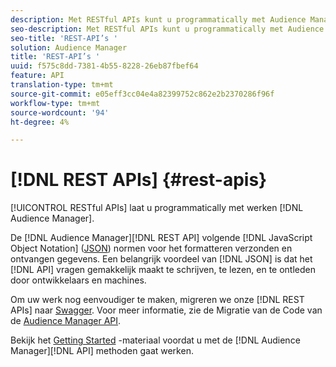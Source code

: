 ```yaml
---
description: Met RESTful APIs kunt u programmatically met Audience Manager werken.
seo-description: Met RESTful APIs kunt u programmatically met Audience Manager werken.
seo-title: 'REST-API’s '
solution: Audience Manager
title: 'REST-API’s '
uuid: f575c8dd-7381-4b55-8228-26eb87fbef64
feature: API
translation-type: tm+mt
source-git-commit: e05eff3cc04e4a82399752c862e2b2370286f96f
workflow-type: tm+mt
source-wordcount: '94'
ht-degree: 4%

---
```



# [!DNL REST APIs] {#rest-apis}

[!UICONTROL RESTful APIs] laat u programmatically met werken [!DNL Audience Manager].

De [!DNL Audience Manager][!DNL REST API] volgende [!DNL JavaScript Object Notation] ([JSON](https://www.json.org/)) normen voor het formatteren verzonden en ontvangen gegevens. Een belangrijk voordeel van [!DNL JSON] is dat het [!DNL API] vragen gemakkelijk maakt te schrijven, te lezen, en te ontleden door ontwikkelaars en machines.

Om uw werk nog eenvoudiger te maken, migreren we onze [!DNL REST APIs] naar [Swagger](https://swagger.io/solutions/api-documentation/). Voor meer informatie, zie de Migratie van de Code van de [Audience Manager API](/help/using/api/api-swagger-migration.md).

Bekijk het [Getting Started](../../api/rest-api-main/aam-api-getting-started.md#getting-started-with-rest-apis) -materiaal voordat u met de [!DNL Audience Manager][!DNL API] methoden gaat werken.
